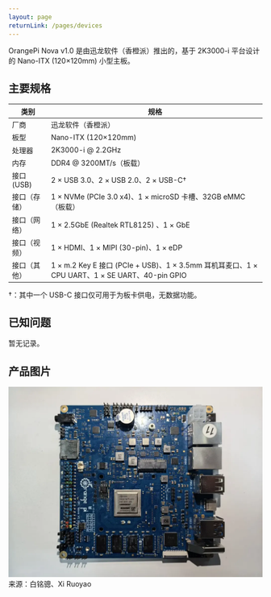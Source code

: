 ```yaml
---
layout: page
returnLink: /pages/devices
---
```


<ChildHeader>
<template #pageTitle>产品规格数据库</template>
<template #pageSubTitle>OrangePi Nova v1.0</template>
</ChildHeader>

<div class="body_content">

OrangePi Nova v1.0 是由迅龙软件（香橙派）推出的，基于 2K3000-i 平台设计的 Nano-ITX (120×120mm) 小型主板。

## 主要规格

| 类别 | 规格 |
|------|------|
| 厂商 | 迅龙软件（香橙派） |
| 板型 | Nano-ITX (120×120mm) |
| 处理器 | 2K3000-i @ 2.2GHz |
| 内存 | DDR4 @ 3200MT/s（板载） |
| 接口 (USB)  | 2 × USB 3.0、2 × USB 2.0、2 × USB-C† |
| 接口（存储）| 1 × NVMe (PCIe 3.0 x4)、1 × microSD 卡槽、32GB eMMC（板载） |
| 接口（网络） | 1 × 2.5GbE (Realtek RTL8125) 、1 × GbE |
| 接口（视频） | 1 × HDMI、1 × MIPI (30-pin)、1 × eDP |
| 接口（其他） | 1 × m.2 Key E 接口 (PCIe + USB)、1 × 3.5mm 耳机耳麦口、1 × CPU UART、1 × SE UART、40-pin GPIO |

†：其中一个 USB-C 接口仅可用于为板卡供电，无数据功能。

## 已知问题

暂无记录。

## 产品图片

[![](/public/images/devices/opi-nova-v1.0.thumbnail.webp)](/public/images/devices/opi-nova-v1.0.webp)
来源：白铭骢、Xi Ruoyao

</div>

<ChildFooter />

<script setup>
import ChildHeader from '/components/ChildHeader.vue'
import ChildFooter from '/components/ChildFooter.vue'
</script>